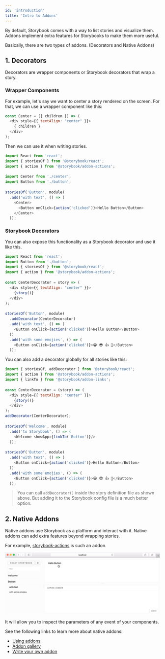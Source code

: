 ```yaml
---
id: 'introduction'
title: 'Intro to Addons'
---
```


By default, Storybook comes with a way to list stories and visualize them. Addons implement extra features for Storybooks to make them more useful.

Basically, there are two types of addons. (Decorators and Native Addons)

## 1. Decorators

Decorators are wrapper components or Storybook decorators that wrap a story.

### Wrapper Components

For example, let's say we want to center a story rendered on the screen. For that, we can use a wrapper component like this:

```js
const Center = ({ children }) => (
  <div style={{ textAlign: "center" }}>
    { children }
  </div>
);
```

Then we can use it when writing stories.

```js
import React from 'react';
import { storiesOf } from '@storybook/react';
import { action } from '@storybook/addon-actions';

import Center from './center';
import Button from './button';

storiesOf('Button', module)
  .add('with text', () => (
    <Center>
      <Button onClick={action('clicked')}>Hello Button</Button>
    </Center>
  ));
```

### Storybook Decorators

You can also expose this functionality as a Storybook decorator and use it like this.

```js
import React from 'react';
import Button from './button';
import { storiesOf } from '@storybook/react';
import { action } from '@storybook/addon-actions';

const CenterDecorator = story => (
  <div style={{ textAlign: "center" }}>
    {story()}
  </div>
);

storiesOf('Button', module)
  .addDecorator(CenterDecorator)
  .add('with text', () => (
    <Button onClick={action('clicked')}>Hello Button</Button>
  ))
  .add('with some emojies', () => (
    <Button onClick={action('clicked')}>😀 😎 👍 💯</Button>
  ));
```

You can also add a decorator globally for all stories like this:

```js
import { storiesOf, addDecorator } from '@storybook/react';
import { action } from '@storybook/addon-actions';
import { linkTo } from '@storybook/addon-links';

const CenterDecorator = (story) => (
  <div style={{ textAlign: "center" }}>
    {story()}
  </div>
);
addDecorator(CenterDecorator);

storiesOf('Welcome', module)
  .add('to Storybook', () => (
    <Welcome showApp={linkTo('Button')}/>
  ));

storiesOf('Button', module)
  .add('with text', () => (
    <Button onClick={action('clicked')}>Hello Button</Button>
  ))
  .add('with some emojies', () => (
    <Button onClick={action('clicked')}>😀 😎 👍 💯</Button>
  ));
```

> You can call `addDecorator()` inside the story definition file as shown above. But adding it to the Storybook config file is a much better option.

## 2. Native Addons

Native addons use Storybook as a platform and interact with it. Native addons can add extra features beyond wrapping stories.

For example, [storybook-actions](https://github.com/storybooks/storybook/tree/master/addons/actions) is such an addon.

![Demo of Storybook Addon Actions](../static/addon-actions-demo.gif)

It will allow you to inspect the parameters of any event of your components.

See the following links to learn more about native addons:

-   [Using addons](/addons/using-addons)
-   [Addon gallery](/addons/addon-gallery)
-   [Write your own addon](/addons/writing-addons)
